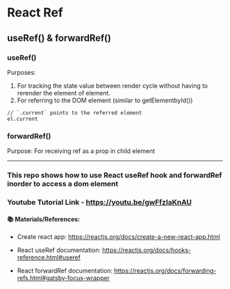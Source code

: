 # React Ref 

## useRef() & forwardRef()

### useRef()
Purposes: 
 1. For tracking the state value between render cycle without having to rerender the element  of element.
 2. For referring to the DOM element (similar to getElementbyId())

```
// `.current` points to the referred element 
el.current
```


### forwardRef()
Purpose: For receiving ref as a prop in child element

---

### This repo shows how to use React useRef hook and forwardRef inorder to access a dom element

### Youtube Tutorial Link - https://youtu.be/gwFfzIaKnAU

#### 📚 Materials/References:

- Create react app: https://reactjs.org/docs/create-a-new-react-app.html

- React useRef documentation: https://reactjs.org/docs/hooks-reference.html#useref

- React forwardRef documentation: https://reactjs.org/docs/forwarding-refs.html#gatsby-focus-wrapper

